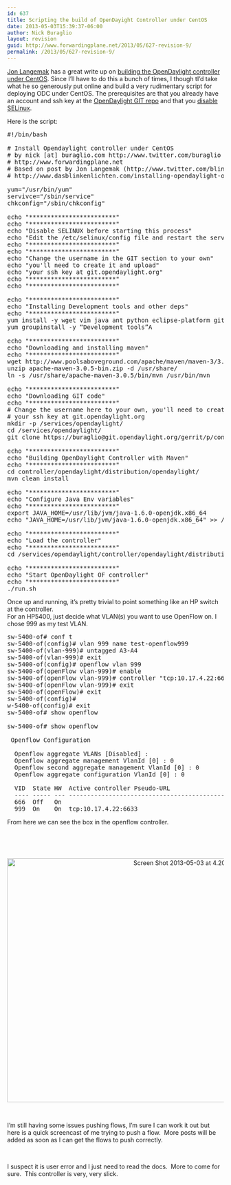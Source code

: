 ```yaml
---
id: 637
title: Scripting the build of OpenDayight Controller under CentOS
date: 2013-05-03T15:39:37-06:00
author: Nick Buraglio
layout: revision
guid: http://www.forwardingplane.net/2013/05/627-revision-9/
permalink: /2013/05/627-revision-9/
---
```

<a href="https://twitter.com/blinken_lichten" target="_blank">Jon Langemak</a> has a great write up on <a href="http://www.dasblinkenlichten.com/installing-opendaylight-on-centos/" target="_blank">building the OpenDaylight controller under CentOS</a>. Since I&#8217;ll have to do this a bunch of times, I though tI&#8217;d take what he so generously put online and build a very rudimentary script for deploying ODC under CentOS. The prerequisites are that you already have an account and ssh key at the <a href="https://git.opendaylight.org/" target="_blank">OpenDaylight GIT repo</a> and that you <a href="http://www.revsys.com/writings/quicktips/turn-off-selinux.html" target="_blank">disable SELinux</a>.

Here is the script:

<pre>#!/bin/bash

# Install Opendaylight controller under CentOS
# by nick [at] buraglio.com http://www.twitter.com/buraglio
# http://www.forwardingplane.net
# Based on post by Jon Langemak (http://www.twitter.com/blinken_lichten
# http://www.dasblinkenlichten.com/installing-opendaylight-on-centos/

yum="/usr/bin/yum"
servivce="/sbin/service"
chkconfig="/sbin/chkconfig"

echo "************************"
echo "************************"
echo "Disable SELINUX before starting this process"
echo "Edit the /etc/selinux/config file and restart the server"
echo "************************"
echo "************************"
echo "Change the username in the GIT section to your own"
echo "you'll need to create it and upload"
echo "your ssh key at git.opendaylight.org"
echo "************************"
echo "************************"

echo "************************"
echo "Installing Development tools and other deps"
echo "************************"
yum install -y wget vim java ant python eclipse-platform git
yum groupinstall -y “Development tools”A

echo "************************"
echo "Downloading and installing maven"
echo "************************"
wget http://www.poolsaboveground.com/apache/maven/maven-3/3.0.5/binaries/apache-maven-3.0.5-bin.zip
unzip apache-maven-3.0.5-bin.zip -d /usr/share/
ln -s /usr/share/apache-maven-3.0.5/bin/mvn /usr/bin/mvn

echo "************************"
echo "Downloading GIT code"
echo "************************"
# Change the username here to your own, you'll need to create it and upload
# your ssh key at git.opendaylight.org
mkdir -p /services/opendaylight/
cd /services/opendaylight/
git clone https://buraglio@git.opendaylight.org/gerrit/p/controller.git

echo "************************"
echo "Building OpenDaylight Controller with Maven"
echo "************************"
cd controller/opendaylight/distribution/opendaylight/
mvn clean install

echo "************************"
echo "Configure Java Env variables"
echo "************************"
export JAVA_HOME=/usr/lib/jvm/java-1.6.0-openjdk.x86_64
echo "JAVA_HOME=/usr/lib/jvm/java-1.6.0-openjdk.x86_64" &gt;&gt; /etc/environment

echo "************************"
echo "Load the controller"
echo "************************"
cd /services/opendaylight/controller/opendaylight/distribution/opendaylight/target/distribution.opendaylight-0.1.0-SNAPSHOT-osgipackage/opendaylight

echo "************************"
echo "Start OpenDaylight OF controller"
echo "************************"
./run.sh</pre>

Once up and running, it&#8217;s pretty trivial to point something like an HP switch at the controller.  
For an HP5400, just decide what VLAN(s) you want to use OpenFlow on. I chose 999 as my test VLAN.

<pre>sw-5400-of# conf t
sw-5400-of(config)# vlan 999 name test-openflow999
sw-5400-of(vlan-999)# untagged A3-A4 
sw-5400-of(vlan-999)# exit
sw-5400-of(config)# openflow vlan 999
sw-5400-of(openFlow vlan-999)# enable
sw-5400-of(openFlow vlan-999)# controller "tcp:10.17.4.22:6633"
sw-5400-of(openFlow vlan-999)# exit       
sw-5400-of(openFlow)# exit
sw-5400-of(config)# 
w-5400-of(config)# exit
sw-5400-of# show openflow 

sw-5400-of# show openflow 

 Openflow Configuration

  Openflow aggregate VLANs [Disabled] :           
  Openflow aggregate management VlanId [0] : 0     
  Openflow second aggregate management VlanId [0] : 0     
  Openflow aggregate configuration VlanId [0] : 0     

  VID  State HW  Active controller Pseudo-URL                       Conn
  ---- ----- --- -------------------------------------------------- ----
  666  Off   On                                                     No  
  999  On    On  tcp:10.17.4.22:6633                                Yes</pre>

From here we can see the box in the openflow controller.

&nbsp;

&nbsp;

<p style="text-align: center;">
  <a href="http://www.forwardingplane.net/wp-content/uploads/2013/05/Screen-Shot-2013-05-03-at-4.20.03-PM.png"><img class="wp-image-636 aligncenter" alt="Screen Shot 2013-05-03 at 4.20.03 PM" src="http://www.forwardingplane.net/wp-content/uploads/2013/05/Screen-Shot-2013-05-03-at-4.20.03-PM.png" width="832" height="567" srcset="http://www.forwardingplane.net/wp-content/uploads/2013/05/Screen-Shot-2013-05-03-at-4.20.03-PM.png 1386w, http://www.forwardingplane.net/wp-content/uploads/2013/05/Screen-Shot-2013-05-03-at-4.20.03-PM-300x204.png 300w, http://www.forwardingplane.net/wp-content/uploads/2013/05/Screen-Shot-2013-05-03-at-4.20.03-PM-1024x698.png 1024w, http://www.forwardingplane.net/wp-content/uploads/2013/05/Screen-Shot-2013-05-03-at-4.20.03-PM-550x375.png 550w" sizes="(max-width: 832px) 100vw, 832px" /></a>
</p>

<p style="text-align: center;">
  <p>
    &nbsp;
  </p>
  
  <p>
    I&#8217;m still having some issues pushing flows, I&#8217;m sure I can work it out but here is a quick screencast of me trying to push a flow.  More posts will be added as soon as I can get the flows to push correctly.
  </p>
  
  <p>
    &nbsp;
  </p>
  
  <p>
    I suspect it is user error and I just need to read the docs.  More to come for sure.  This controller is very, very slick.
  </p>
  
  <p>
    &nbsp;
  </p>
  
  <p>
    &nbsp;
  </p>